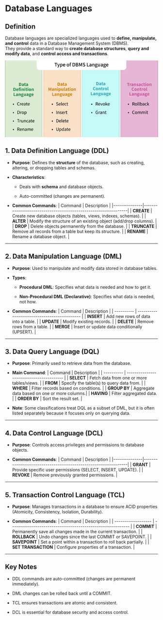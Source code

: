 # Database Languages

## Definition

Database languages are specialized languages used to **define, manipulate, and control** data in a Database Management System (DBMS).  
They provide a standard way to **create database structures**, **query and modify data**, and **control access and transactions**.

![Database Languages](images/dbms_languages.png)


## 1. Data Definition Language (DDL)

- **Purpose**: Defines the **structure** of the database, such as creating, altering, or dropping tables and schemas.  

- **Characteristics**:
  - Deals with **schema** and database objects.
  
  - Auto-committed (changes are permanent).

- **Common Commands**:
  | Command       | Description                                                      |
  |---------------|------------------------------------------------------------------|
  | **CREATE**    | Create new database objects (tables, views, indexes, schemas).   |
  | **ALTER**     | Modify the structure of an existing object (add/drop columns).   |
  | **DROP**      | Delete objects permanently from the database.                    |
  | **TRUNCATE**  | Remove all records from a table but keep its structure.          |
  | **RENAME**    | Rename a database object.                                        |


---

## 2. Data Manipulation Language (DML)

- **Purpose**: Used to manipulate and modify data stored in database tables.

- **Types**:

    - **Procedural DML**: Specifies what data is needed and how to get it.

    - **Non-Procedural DML (Declarative)**: Specifies what data is needed, not how.

- **Common Commands**:
    | Command    | Description                                   |
    | ---------- | --------------------------------------------- |
    | **INSERT** | Add new rows of data into a table.            |
    | **UPDATE** | Modify existing records.                      |
    | **DELETE** | Remove rows from a table.                     |
    | **MERGE**  | Insert or update data conditionally (UPSERT). |

---

## 3. Data Query Language (DQL)

- **Purpose**: Primarily used to retrieve data from the database.

- **Main Command**:
    | Command    | Description                               |
    | ---------- | ----------------------------------------- |
    | **SELECT** | Fetch data from one or more tables/views. |
    | **FROM**   | Specify the table(s) to query data from.  |
    | **WHERE**  | Filter records based on conditions.        |
    | **GROUP BY** | Aggregate data based on one or more columns.|
    | **HAVING** | Filter aggregated data.                    |
    | **ORDER BY** | Sort the result set.                       |

- **Note**: Some classifications treat DQL as a subset of DML, but it is often listed separately because it focuses only on querying data.
---


## 4. Data Control Language (DCL)

- **Purpose**: Controls access privileges and permissions to database objects.

- **Common Commands**:
    | Command       | Description                                                      |
    |---------------|------------------------------------------------------------------|
    | **GRANT**     | Provide specific user permissions (SELECT, INSERT, UPDATE).      |
    | **REVOKE** | Remove previously granted permissions.                      |

---


## 5. Transaction Control Language (TCL)

- **Purpose**: Manages transactions in a database to ensure ACID properties (Atomicity, Consistency, Isolation, Durability).

- **Common Commands**:
    | Command             | Description                                                   |
    | ------------------- | ------------------------------------------------------------- |
    | **COMMIT**          | Permanently save all changes made in the current transaction. |
    | **ROLLBACK**        | Undo changes since the last COMMIT or SAVEPOINT.              |
    | **SAVEPOINT**       | Set a point within a transaction to roll back partially.      |
    | **SET TRANSACTION** | Configure properties of a transaction.                        |

---

## Key Notes

- DDL commands are auto-committed (changes are permanent immediately).

- DML changes can be rolled back until a COMMIT.

- TCL ensures transactions are atomic and consistent.

- DCL is essential for database security and access control.